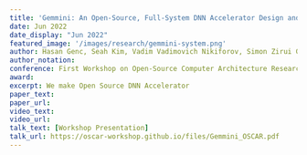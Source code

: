 ```yaml
---
title: 'Gemmini: An Open-Source, Full-System DNN Accelerator Design and Evaluation Platform'
date: Jun 2022
date_display: "Jun 2022"
featured_image: '/images/research/gemmini-system.png'
author: Hasan Genc, Seah Kim, Vadim Vadimovich Nikiforov, Simon Zirui Guo, Borivoje Nikolić, Krste Asanović, Yakun Sophia Shao
author_notation: 
conference: First Workshop on Open-Source Computer Architecture Research (OSCAR) at ACM/IEEE International Symposium on Computer Architecture (ISCA), 2022
award:
excerpt: We make Open Source DNN Accelerator 
paper_text:
paper_url:
video_text:
video_url:
talk_text: [Workshop Presentation]
talk_url: https://oscar-workshop.github.io/files/Gemmini_OSCAR.pdf
---
```

